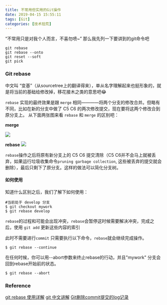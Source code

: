 ```yaml
---
title: 不常用但实用的Git操作
date: 2019-04-15 15:55:11
tags: [Git]
categories: [技术拾荒]
---
```


“不常用只是对我个人而言，不喜勿喷~”
那么我先列一下要讲到的git命令吧

<!-- more -->

``` shell
git rebase
git rebase --onto
git reset --soft
git pick
```

### Git rebase

中文叫 “变基”（从sourcetree上的翻译得来），单从名字理解起来也挺形象的，就是将当前的基础给修改掉，移花接木之类的意思吧😂

`rebase` 实现的最终效果是跟 `merge` 相同————将两个分支的修改合并。但略有不同，比如在新的分支中做了 C5 C6 的两次修改提交，现在要将这两个修改合到原分支上。 从下面两张图来看 `rebase` 和 `merge` 的区别吧：

__merge__

![](media/15553149347458/15553154431940.jpg)

__rebase__
![](media/15553149347458/15553154578706.jpg)


`rebase`操作之后将原有新分支上的 C5 C6 提交清除（C5 C6并不会马上就被丢弃，如果运行垃圾收集命令`pruning garbage collection`, 这些被丢弃的提交就会删除），最后只剩下了原分支。这样的做法可以简化分支树。


#### 如何使用

知道什么区别之后，我们了解下如何使用：

``` shell
#当前处于 develop 分支
$ git checkout mywork
$ git rebase develop
```

`rebase`的过程和可能会出现冲突，`rebase`会暂停这时候需要解决冲突，完成之后，使用 `git add` 更新这些内容的索引

此时不需要进行`commit` 只需要执行以下命令，`rebase`就会继续完成操作。

``` shell
$ git rebase --continue
```

在任何时候，你可以用--abort参数来终止rebase的行动，并且"mywork" 分支会回到rebase开始前的状态。

``` shell
$ git rebase --abort
```

### Reference

[git rebase 使用详解](https://blog.csdn.net/chenansic/article/details/44122107)
[git 中文讲解](http://gitbook.liuhui998.com/4_2.html)
[Git删除commit提交的log记录](https://www.cnblogs.com/zqunor/p/8620335.html)